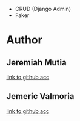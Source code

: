 - CRUD (Django Admin)
- Faker

# Author

## Jeremiah Mutia

[link to github acc](https://github.com/jeffhaha101)

## Jemeric Valmoria

[link to github acc](https://github.com/jeffhaha101)
